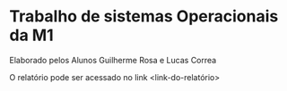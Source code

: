# Trabalho de sistemas Operacionais da M1

Elaborado pelos Alunos Guilherme Rosa e Lucas Correa

O relatório pode ser acessado no link <link-do-relatório>